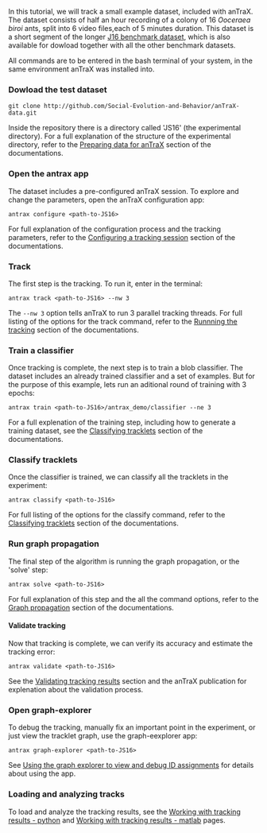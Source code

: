 In this tutorial, we will track a small example dataset, included with anTraX. The dataset consists of half an hour recording of a colony of 16  *Ooceraea biroi* ants, split into 6 video files,each of  5 minutes duration. This dataset is a short segment of the longer [J16 benchmark dataset](datasets.md#dataset-j16), which is also available for dowload together with all the other benchmark datasets. 

All commands are to be entered in the bash terminal of your system, in the same environment anTraX was installed into.

### Dowload the test dataset

```console
git clone http://github.com/Social-Evolution-and-Behavior/anTraX-data.git
```

Inside the repository there is a directory called 'JS16' (the experimental directory). For a full  explanation of the structure of the experimental directory, refer to the [Preparing data for anTraX](data_organization.md) section of the documentations.

### Open the antrax app

The dataset includes a pre-configured anTraX session. To explore and change the parameters, open the anTraX configuration app:

```console
antrax configure <path-to-JS16>
```

For full  explanation of the configuration process and the tracking parameters, refer to the [Configuring a tracking session](configuration.md) section of the documentations. 

### Track

The first step is the tracking. To run it, enter in the terminal:

```console
antrax track <path-to-JS16> --nw 3
```

The `--nw 3` option tells anTraX to run 3 parallel tracking threads. For full  listing of the options for the track command, refer to the [Runnning the tracking](tracking.md) section of the documentations.  

### Train a classifier

Once tracking is complete, the next step is to train a blob classifier. The dataset includes an already trained classifier and a set of examples. But for the purpose of this example, lets run an aditional round of training with 3  epochs:

```console
antrax train <path-to-JS16>/antrax_demo/classifier --ne 3
```

For a full explenation of the training step, including how to generate a training dataset, see the [Classifying tracklets](classification.md) section of the documentations.  

### Classify tracklets

Once the classifier is trained, we can classify all the tracklets in the experiment:

```console
antrax classify <path-to-JS16>
```
For full  listing of the options for the classify command, refer to the [Classifying tracklets](classification.md#classifying-tracklets)  section of the documentations.  

### Run graph propagation 

The final step of the algorithm is running the graph propagation, or the 'solve' step:

```console
antrax solve <path-to-JS16>
```

For full  explanation of this step and the all the command options, refer to the [Graph propagation](propagation.md) section of the documentations. 

#### Validate tracking

Now that tracking is complete, we can verify its accuracy and estimate the tracking error:

```console
antrax validate <path-to-JS16>
```
See the [Validating tracking results](validation.md) section and the anTraX publication for explenation about the validation process.

### Open graph-explorer

To debug the tracking, manually fix an important point in the experiment, or just view the tracklet graph, use the graph-eexplorer app:

```console
antrax graph-explorer <path-to-JS16> 
```

See [Using the graph explorer to view and debug ID assignments](propagation.md#using-the-graph-explorer-to-view-and-debug-id-assignments) for details about using the app.

### Loading and analyzing tracks

To load and analyze the tracking results, see the  [Working with tracking results - python](analysis_nb.ipynb) and  [Working with tracking results - matlab](analysis_matlab.ipynb) pages.

